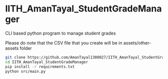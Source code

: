 # IITH_AmanTayal_StudentGradeManager
CLI based python program to manage student grades

Please do note that the CSV file that you create will be in assets/other-assets folder

```bash
git clone https://github.com/AmanTayal1300027/IITH_AmanTayal_StudentGradeManager.git
cd IITH_AmanTayal_StudentGradeManager
pip install -r requirements.txt
python src/main.py
